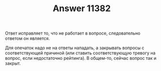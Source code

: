 ﻿---
title: "Answer 11382"
se.owner.user_id: 178988
se.owner.display_name: "Qwertiy"
se.owner.link: "https://ru.meta.stackoverflow.com/users/178988/qwertiy"
se.answer_id: 11382
se.question_id: 11381
se.post_type: answer
se.is_accepted: False
---
<p>Ответ исправляет то, что не работает в вопросе, следовательно ответом он является.</p>
<p>Для опечаток надо не на ответы нападать, а закрывать вопросы с соответствующей причиной (или ставить соответствующую тревогу на вопрос, если недостаточно рейтинга). В общем-то, сейчас вопрос так и закрыт.</p>
